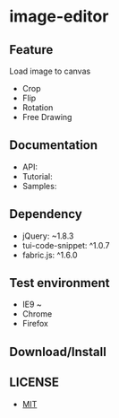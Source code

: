 # image-editor

## Feature
Load image to canvas
* Crop
* Flip
* Rotation
* Free Drawing

## Documentation
* API:
* Tutorial:
* Samples:

## Dependency
* jQuery: ~1.8.3
* tui-code-snippet: ^1.0.7
* fabric.js: ^1.6.0

## Test environment
* IE9 ~
* Chrome
* Firefox

## Download/Install

## LICENSE
* [MIT](LICENSE)
